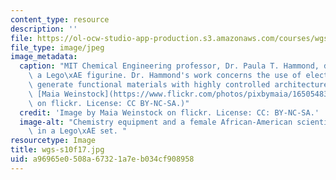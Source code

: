 ```yaml
---
content_type: resource
description: ''
file: https://ol-ocw-studio-app-production.s3.amazonaws.com/courses/wgs-s10-history-of-women-in-science-and-engineering-fall-2017/a96965e0508a67321a7eb034cf908958_wgs-s10f17.jpg
file_type: image/jpeg
image_metadata:
  caption: "MIT Chemical Engineering professor, Dr. Paula T. Hammond, depicted as\
    \ a Lego\xAE figurine. Dr. Hammond's work concerns the use of electrostatics to\
    \ generate functional materials with highly controlled architecture. (Image by\
    \ [Maia Weinstock](https://www.flickr.com/photos/pixbymaia/16505483066/in/photolist-zf5v9m-r9wV5f-ykuxM4-yZKNmU-Cua95L)\
    \ on flickr. License: CC BY-NC-SA.)"
  credit: 'Image by Maia Weinstock on flickr. License: CC: BY-NC-SA.'
  image-alt: "Chemistry equipment and a female African-American scientist are depicted\
    \ in a Lego\xAE set. "
resourcetype: Image
title: wgs-s10f17.jpg
uid: a96965e0-508a-6732-1a7e-b034cf908958
---
```

